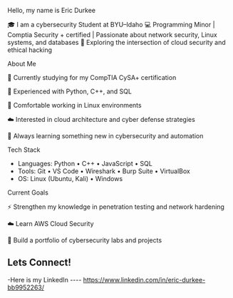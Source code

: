 Hello, my name is Eric Durkee

🎓 I am a cybersecurity Student at BYU–Idaho
💻 Programming Minor | Comptia Security + certified | Passionate about network security, Linux systems, and databases
🔐 Exploring the intersection of cloud security and ethical hacking

About Me

🌱 Currently studying for my CompTIA CySA+ certification

💾 Experienced with Python, C++, and SQL

🐧 Comfortable working in Linux environments

☁️ Interested in cloud architecture and cyber defense strategies

🧠 Always learning something new in cybersecurity and automation

Tech Stack

- Languages: Python • C++ • JavaScript • SQL
- Tools: Git • VS Code • Wireshark • Burp Suite • VirtualBox
- OS: Linux (Ubuntu, Kali) • Windows

Current Goals

⚡ Strengthen my knowledge in penetration testing and network hardening

☁️ Learn AWS Cloud Security

💼 Build a portfolio of cybersecurity labs and projects
## Lets Connect!

-Here is my LinkedIn ---- https://www.linkedin.com/in/eric-durkee-bb9952263/

<!---
ericdurkee/ericdurkee is a ✨ special ✨ repository because its `README.md` (this file) appears on your GitHub profile.
You can click the Preview link to take a look at your changes.
--->
